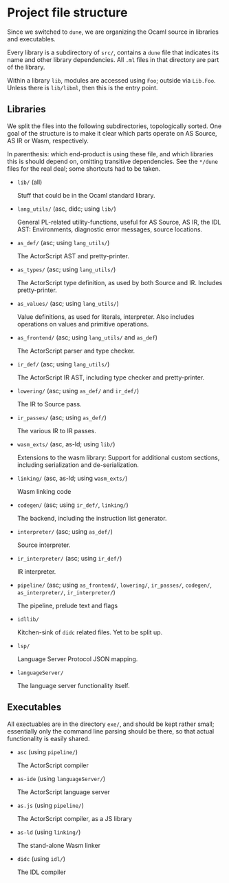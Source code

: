 Project file structure
======================

Since we switched to `dune`, we are organizing the Ocaml source in libraries
and executables.

Every library is a subdirectory of `src/`, contains a `dune` file that
indicates its name and other library dependencies. All `.ml` files in that
directory are part of the library.

Within a library `lib`, modules are accessed using `Foo`; outside via
`Lib.Foo`. Unless there is `lib/libml`, then this is the entry point.


Libraries
---------

We split the files into the following subdirectories, topologically sorted. One
goal of the structure is to make it clear which parts operate on AS Source, AS
IR or Wasm, respectively.

In parenthesis: which end-product is using these file, and which libraries this
is should depend on, omitting transitive dependencies. See the `*/dune` files
for the real deal; some shortcuts had to be taken.

 * `lib/` (all)

   Stuff that could be in the Ocaml standard library.

 * `lang_utils/` (asc, didc; using `lib/`)

   General PL-related utility-functions, useful for AS Source, AS IR, the IDL
   AST: Environments, diagnostic error messages, source locations.

 * `as_def/` (asc; using `lang_utils/`)

   The ActorScript AST and pretty-printer.

 * `as_types/` (asc; using `lang_utils/`)

   The ActorScript type definition, as used by both Source and IR. Includes
   pretty-printer.

 * `as_values/` (asc; using `lang_utils/`)

   Value definitions, as used for literals, interpreter. Also includes
   operations on values and primitive operations.

 * `as_frontend/` (asc; using `lang_utils/` and `as_def`)

   The ActorScript parser and type checker.

 * `ir_def/` (asc; using `lang_utils/`)

   The ActorScript IR AST, including type checker and pretty-printer.

 * `lowering/` (asc; using `as_def/` and `ir_def/`)

   The IR to Source pass.

 * `ir_passes/` (asc; using `as_def/`)

   The various IR to IR passes.

 * `wasm_exts/` (asc, as-ld; using `lib/`)

   Extensions to the wasm library: Support for additional custom sections,
   including serialization and de-serialization.

 * `linking/` (asc, as-ld; using `wasm_exts/`)

   Wasm linking code

 * `codegen/` (asc; using `ir_def/`, `linking/`)

   The backend, including the instruction list generator.

 * `interpreter/` (asc; using `as_def/`)

   Source interpreter.

 * `ir_interpreter/` (asc; using `ir_def/`)

   IR interpreter.

 * `pipeline/` (asc; using `as_frontend/`, `lowering/`, `ir_passes/`, `codegen/`, `as_interpreter/`, `ir_interpreter/`)

   The pipeline, prelude text and flags

 * `idllib/`

   Kitchen-sink of `didc` related files. Yet to be split up.

 * `lsp/`

   Language Server Protocol JSON mapping.

 * `languageServer/`

   The language server functionality itself.

Executables
-----------

All exectuables are in the directory `exe/`, and should be kept rather small;
essentially only the command line parsing should be there, so that
actual functionality is easily shared.

 * `asc` (using `pipeline/`)

   The ActorScript compiler

 * `as-ide` (using `languageServer/`)

   The ActorScript language server

 * `as.js` (using `pipeline/`)

   The ActorScript compiler, as a JS library

 * `as-ld` (using `linking/`)

   The stand-alone Wasm linker

 * `didc` (using `idl/`)

   The IDL compiler
